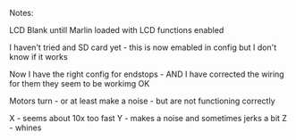 Notes:

LCD Blank untill Marlin loaded with LCD functions enabled

I haven't tried and SD card yet - this is now emabled in config but I don't know if it works

Now I have the right config for endstops - AND I have corrected the wiring for them they seem to be workimg OK

Motors turn - or at least make a noise - but are not functioning correctly


X - seems about 10x too fast
Y - makes a noise and sometimes jerks a bit
Z - whines
